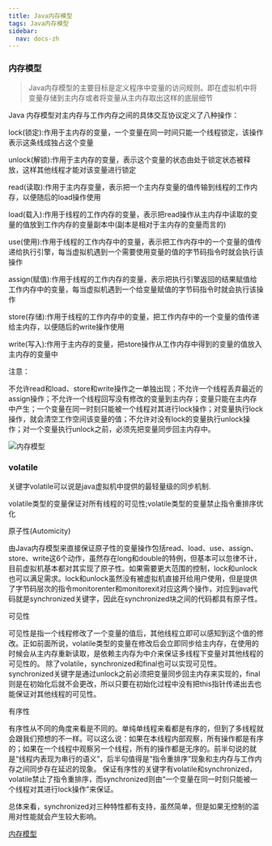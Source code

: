 ```yaml
---
title: Java内存模型
tags: Java内存模型
sidebar:
  nav: docs-zh
---
```


### 内存模型

> Java内存模型的主要目标是定义程序中变量的访问规则。即在虚拟机中将变量存储到主内存或者将变量从主内存取出这样的底层细节



Java 内存模型对主内存与工作内存之间的具体交互协议定义了八种操作：

lock(锁定):作用于主内存的变量，一个变量在同一时间只能一个线程锁定，该操作表示这条线成独占这个变量

unlock(解锁):作用于主内存的变量，表示这个变量的状态由处于锁定状态被释放，这样其他线程才能对该变量进行锁定

read(读取):作用于主内存变量，表示把一个主内存变量的值传输到线程的工作内存，以便随后的load操作使用

load(载入):作用于线程的工作内存的变量，表示把read操作从主内存中读取的变量的值放到工作内存的变量副本中(副本是相对于主内存的变量而言的)

use(使用):作用于线程的工作内存中的变量，表示把工作内存中的一个变量的值传递给执行引擎，每当虚拟机遇到一个需要使用变量的值的字节码指令时就会执行该操作

assign(赋值):作用于线程的工作内存的变量，表示把执行引擎返回的结果赋值给工作内存中的变量，每当虚拟机遇到一个给变量赋值的字节码指令时就会执行该操作

store(存储):作用于线程的工作内存中的变量，把工作内存中的一个变量的值传递给主内存，以便随后的write操作使用

write(写入):作用于主内存的变量，把store操作从工作内存中得到的变量的值放入主内存的变量中

注意：

不允许read和load、store和write操作之一单独出现；不允许一个线程丢弃最近的assign操作；不允许一个线程回写没有修改的变量到主内存；变量只能在主内存中产生；一个变量在同一时刻只能被一个线程对其进行lock操作；对变量执行lock操作，就会清空工作空间该变量的值；不允许对没有lock的变量执行unlock操作；对一个变量执行unlock之前，必须先把变量同步回主内存中。

![内存模型](https://jialiangbujiaj1a.github.io/imgs/java内存模型/内存模型.jpg)



### volatile

关键字volatile可以说是java虚拟机中提供的最轻量级的同步机制.

volatile类型的变量保证对所有线程的可见性;volatile类型的变量禁止指令重排序优化

原子性(Automicity)

由Java内存模型来直接保证原子性的变量操作包括read、load、use、assign、store、write这6个动作，虽然存在long和double的特例，但基本可以忽律不计，目前虚拟机基本都对其实现了原子性。如果需要更大范围的控制，lock和unlock也可以满足需求。lock和unlock虽然没有被虚拟机直接开给用户使用，但是提供了字节码层次的指令monitorenter和monitorexit对应这两个操作，对应到java代码就是synchronized关键字，因此在synchronized块之间的代码都具有原子性。

可见性

可见性是指一个线程修改了一个变量的值后，其他线程立即可以感知到这个值的修改。正如前面所说，volatile类型的变量在修改后会立即同步给主内存，在使用的时候会从主内存重新读取，是依赖主内存为中介来保证多线程下变量对其他线程的可见性的。
除了volatile，synchronized和final也可以实现可见性。synchronized关键字是通过unlock之前必须把变量同步回主内存来实现的，final则是在初始化后就不会更改，所以只要在初始化过程中没有把this指针传递出去也能保证对其他线程的可见性。

有序性

有序性从不同的角度来看是不同的。单纯单线程来看都是有序的，但到了多线程就会跟我们预想的不一样。可以这么说：如果在本线程内部观察，所有操作都是有序的；如果在一个线程中观察另一个线程，所有的操作都是无序的。前半句说的就是“线程内表现为串行的语义”，后半句值得是“指令重排序”现象和主内存与工作内存之间同步存在延迟的现象。
保证有序性的关键字有volatile和synchronized，volatile禁止了指令重排序，而synchronized则由“一个变量在同一时刻只能被一个线程对其进行lock操作”来保证。

总体来看，synchronized对三种特性都有支持，虽然简单，但是如果无控制的滥用对性能就会产生较大影响。

[内存模型](https://www.jianshu.com/p/15106e9c4bf3)